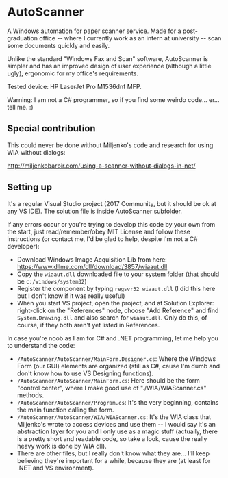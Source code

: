 # AutoScanner


A Windows automation for paper scanner service. Made for a post-graduation office -- where I currently work as an intern at university -- scan some documents quickly and easily. 

Unlike the standard "Windows Fax and Scan" software, AutoScanner is simpler and has an improved design of user experience (although a little ugly), ergonomic for my office's requirements.

Tested device: HP LaserJet Pro M1536dnf MFP.

Warning: I am not a C# programmer, so if you find some weirdo code... er... tell me. :)

## Special contribution

This could never be done without Miljenko's code and research for using WIA without dialogs:

http://miljenkobarbir.com/using-a-scanner-without-dialogs-in-net/

## Setting up

It's a regular Visual Studio project (2017 Community, but it should be ok at any VS IDE). The solution file is inside AutoScanner subfolder.

If any errors occur or you're trying to develop this code by your own from the start, just read/remember/obey MIT License and follow these instructions (or contact me, I'd be glad to help, despite I'm not a C# developer):

- Download Windows Image Acquisition Lib from here: https://www.dllme.com/dll/download/3857/wiaaut.dll
- Copy the ```wiaaut.dll``` downloaded file to your system folder (that should be ```c:/windows/system32```)
- Register the component by typing ```regsvr32 wiaaut.dll``` (I did this here but I don't know if it was really useful)
- When you start VS project, open the project, and at Solution Explorer: right-click on the "References" node, choose "Add Reference" and find ```System.Drawing.dll``` and also search for ```wiaaut.dll```. Only do this, of course, if they both aren't yet listed in References.

In case you're noob as I am for C# and .NET programming, let me help you to understand the code:

- ```/AutoScanner/AutoScanner/MainForm.Designer.cs```: Where the Windows Form (our GUI) elements are organized (still as C#, cause I'm dumb and don't know how to use VS Designing functions).
- ```/AutoScanner/AutoScanner/MainForm.cs```: Here should be the form "control center", where I make good use of "./WIA/WIAScanner.cs" methods.
- ```/AutoScanner/AutoScanner/Program.cs```: It's the very beginning, contains the main function calling the form.
- ```/AutoScanner/AutoScanner/WIA/WIAScanner.cs```: It's the WIA class that Miljenko's wrote to access devices and use them -- I would say it's an abstraction layer for you and I only use as a magic stuff (actually, there is a pretty short and readable code, so take a look, cause the really heavy work is done by WIA dll).
- There are other files, but I really don't know what they are... I'll keep believing they're important for a while, because they are (at least for .NET and VS environment).
